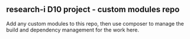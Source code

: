 ## research-i D10 project - custom modules repo

Add any custom modules to this repo, then use composer to manage the build and dependency management for the work here. 
